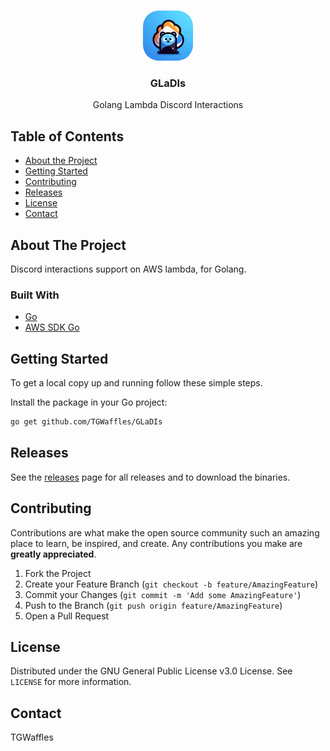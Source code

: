 <!-- PROJECT LOGO -->
<br />
<p align="center">
  <a href="https://github.com/TGWaffles/GLaDIs">
    <img src="./logo.png" alt="Logo" width="80" height="80" style="border-radius: 25px">
  </a>

<h3 align="center">GLaDIs</h3>

  <p align="center">
    Golang Lambda Discord Interactions
  </p>
</p>

<!-- TABLE OF CONTENTS -->

## Table of Contents

-   [About the Project](#about-the-project)
-   [Getting Started](#getting-started)
-   [Contributing](#contributing)
-   [Releases](#releases)
-   [License](#license)
-   [Contact](#contact)

<!-- ABOUT THE PROJECT -->

## About The Project
Discord interactions support on AWS lambda, for Golang.

### Built With

-   [Go](https://go.dev)
-   [AWS SDK Go](https://github.com/aws/aws-sdk-go)


## Getting Started

To get a local copy up and running follow these simple steps.

Install the package in your Go project:

```sh
go get github.com/TGWaffles/GLaDIs
```

## Releases

See the [releases](https://github.com/TGWaffles/GLaDIs/releases/) page for all releases and to download the binaries.

## Contributing

Contributions are what make the open source community such an amazing place to learn, be inspired, and create. Any contributions you make are **greatly appreciated**.

1. Fork the Project
2. Create your Feature Branch (`git checkout -b feature/AmazingFeature`)
3. Commit your Changes (`git commit -m 'Add some AmazingFeature'`)
4. Push to the Branch (`git push origin feature/AmazingFeature`)
5. Open a Pull Request

## License

Distributed under the GNU General Public License v3.0 License. See `LICENSE` for more information.

## Contact

TGWaffles 

